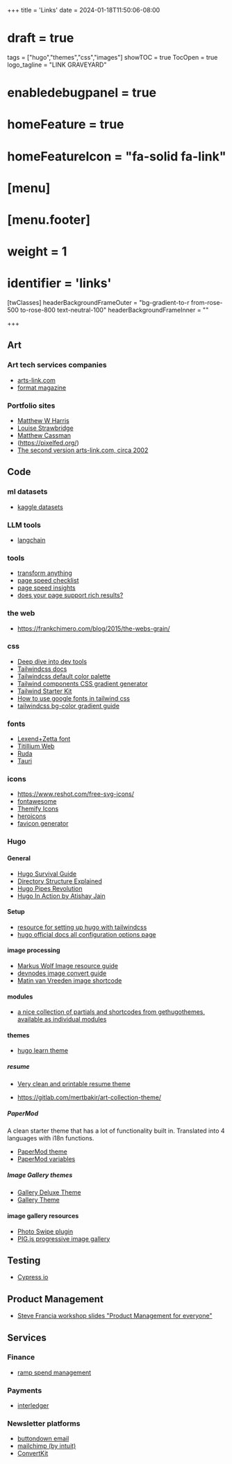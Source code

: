 +++
title = 'Links'
date = 2024-01-18T11:50:06-08:00
# draft = true
tags = ["hugo","themes","css","images"]
showTOC = true
TocOpen = true
logo_tagline = "LINK GRAVEYARD"
# enabledebugpanel = true
# homeFeature = true
# homeFeatureIcon = "fa-solid fa-link"
# [menu]
#  [menu.footer]
#   weight = 1
#   identifier = 'links'
[twClasses]
  headerBackgroundFrameOuter = "bg-gradient-to-r from-rose-500 to-rose-800 text-neutral-100"
  headerBackgroundFrameInner = ""


+++

## Art

### Art tech services companies

- [arts-link.com](https://www.arts-link.com/)
- [format magazine](https://www.format.com/)

### Portfolio sites

- [Matthew W Harris](https://www.matthewharriscloth.co.uk/see/)
- [Louise Strawbridge](https://www.louisestrawbridge.com/)
- [Matthew Cassman](https://danielcassman.com/portfolio/)
- (https://pixelfed.org/)
- [The second version arts-link.com, circa 2002](https://web.archive.org/web/20020220112908/http://www.arts-link.com:80/)

## Code

### ml datasets

- [kaggle datasets](https://www.kaggle.com/datasets)

### LLM tools

- [langchain](https://www.langchain.com/)
### tools

- [transform anything](https://transform.tools/)
- [page speed checklist](https://pagespeedchecklist.com/)
- [page speed insights](https://pagespeed.web.dev/)
- [does your page support rich results?](https://search.google.com/test/rich-results)

### the web

- https://frankchimero.com/blog/2015/the-webs-grain/

### css

- [Deep dive into dev tools](https://css-tricks.com/some-cross-browser-devtools-features-you-might-not-know/)
- [Tailwindcss docs](https://tailwindcss.com/docs/installation)
- [Tailwindcss default color palette](https://tailwindcss.com/docs/customizing-colors)
- [Tailwind components CSS gradient generator](https://tailwindcomponents.com/gradient-generator/)
- [Tailwind Starter Kit](https://www.creative-tim.com/learning-lab/tailwind-starter-kit/documentation/download)
- [How to use google fonts in tailwind css](https://hatchet.com.au/blog/how-to-use-google-fonts-in-tailwind-css/)
- [tailwindcss bg-color gradient guide](https://blog.logrocket.com/guide-adding-gradients-tailwind-css/)

### fonts

- [Lexend+Zetta font](https://fonts.google.com/specimen/Lexend+Zetta)
- [Titillium Web](https://fonts.google.com/specimen/Titillium+Web?preview.text=ben%20strawbridge&preview.size=80&classification=Display&stroke=Sans+Serif)
- [Ruda](https://fonts.google.com/specimen/Ruda?preview.text=ben%20strawbridge&preview.size=80&classification=Display&stroke=Sans+Serif)
- [Tauri](https://fonts.google.com/specimen/Tauri?preview.text=ben%20strawbridge&preview.size=80&classification=Display&stroke=Sans+Serif)

### icons

- https://www.reshot.com/free-svg-icons/
- [fontawesome](https://fontawesome.com/search?q=moon&o=r&m=free)
- [Themify Icons](https://themify.me/themify-icons)
- [heroicons](https://heroicons.com/)
- [favicon generator](https://realfavicongenerator.net/)

### Hugo

#### General

- [Hugo Survival Guide](https://janert.me/guides/hugo-survival-guide/)
- [Directory Structure Explained](https://www.jakewiesler.com/blog/hugo-directory-structure)
- [Hugo Pipes Revolution](https://www.regisphilibert.com/blog/2018/07/hugo-pipes-and-asset-processing-pipeline/)
- [Hugo In Action by Atishay Jain](https://livebook.manning.com/book/hugo-in-action/)

#### Setup

- [resource for setting up hugo with tailwindcss](https://www.unsungnovelty.org/posts/03/2022/how-to-add-tailwind-css-3-to-a-hugo-website-in-2022/)
- [hugo official docs all configuration options page](https://gohugo.io/getting-started/configuration/)

#### image processing

- [Markus Wolf Image resource guide](https://www.markusantonwolf.com/blog/guide-for-different-ways-to-access-your-image-resources/)
- [devnodes image convert guide](https://devnodes.in/blog/hugo/image-convert-to-webp/)
- [Matin van Vreeden image shortcode](https://martijnvanvreeden.nl/hugo-shortcode-to-serve-images-in-next-gen-formats/)

#### modules

- [a nice collection of partials and shortcodes from gethugothemes, available as individual modules](https://github.com/gethugothemes/hugo-modules/tree/master)

#### themes

- [hugo learn theme](https://github.com/matcornic/hugo-theme-learn)

##### resume

- [Very clean and printable resume theme](https://gitlab.com/mertbakir/resume-a4)

- https://gitlab.com/mertbakir/art-collection-theme/

##### PaperMod

A clean starter theme that has a lot of functionality built in. Translated into 4 languages with i18n functions.

- [PaperMod theme](https://github.com/adityatelange/hugo-PaperMod/wiki/Installation)
- [PaperMod variables](https://github.com/adityatelange/hugo-PaperMod/wiki/Variables)

##### Image Gallery themes

- [Gallery Deluxe Theme](https://github.com/bep/gallerydeluxe)
- [Gallery Theme](https://github.com/nicokaiser/hugo-theme-gallery)

#### image gallery resources

- [Photo Swipe plugin](https://github.com/dimsemenov/PhotoSwipe)
- [PIG.js progressive image gallery](https://github.com/schlosser/pig.js)

## Testing

- [Cypress io](https://www.cypress.io/)

## Product Management

- [Steve Francia workshop slides "Product Management for everyone"](https://spf13.com/presentation/product-management-for-everyone/)

## Services

### Finance

 - [ramp spend management](https://ramp.com/)
### Payments

- [interledger](https://interledger.org/)

### Newsletter platforms

- [buttondown email](https://buttondown.email/)
- [mailchimp (by intuit)](https://mailchimp.com/)
- [ConvertKit](https://convertkit.com/)
